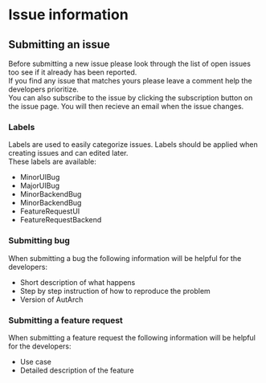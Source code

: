 # Issue information
## Submitting an issue
Before submitting a new issue please look through the list of open issues too see if it already has been reported.  
If you find any issue that matches yours please leave a comment help the developers prioritize.  
You can also subscribe to the issue by clicking the subscription button on the issue page. You will then recieve an email when the issue changes.
### Labels
Labels are used to easily categorize issues. Labels should be applied when creating issues and can edited later.  
These labels are available:
- MinorUIBug
- MajorUIBug
- MinorBackendBug
- MinorBackendBug
- FeatureRequestUI
- FeatureRequestBackend
  
### Submitting bug
When submitting a bug the following information will be helpful for the developers:
- Short description of what happens
- Step by step instruction of how to reproduce the problem
- Version of AutArch
  
### Submitting a feature request
When submitting a feature request the following information will be helpful for the developers:
- Use case
- Detailed description of the feature

